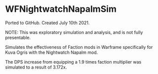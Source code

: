 # WFNightwatchNapalmSim
Ported to GitHub. Created July 10th 2021.

NOTE: This was exploratory simulation and analysis, and is not fully presentable.

Simulates the effectiveness of Faction mods in Warframe specifically for Kuva Ogris with the Nightwatch Napalm mod.

The DPS increase from equipping a 1.9 times faction multiplier was simulated to a result of 3.172x.

